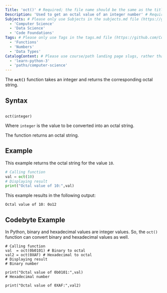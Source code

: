 ```yaml
---
Title: 'oct()' # Required; the file name should be the same as the title, but lowercase, with dashes instead of spaces, and all punctuation removed
Description: 'Used to get an octal value of an integer number' # Required; ideally under 150 characters and starts with a present-tense verb (used in search engine results and content previews)
Subjects: # Please only use Subjects in the subjects.md file (https://github.com/Codecademy/docs/blob/main/documentation/subjects.md). If that list feels insufficient, feel free to create a new Subject and add it to subjects.md in your PR!
  - 'Computer Science'
  - 'Data Science'
  - 'Code Foundations'
Tags: # Please only use Tags in the tags.md file (https://github.com/Codecademy/docs/blob/main/documentation/tags.md). If that list feels insufficient, feel free to create a new Tag and add it to tags.md in your PR!
  - 'Functions'
  - 'Numbers'
  - 'Data Types'
CatalogContent: # Please use course/path landing page slugs, rather than linking to individual content items. If listing multiple items, please put the most relevant one first
  - 'learn-python-3'
  - 'paths/computer-science'
---
```


The **`oct()`** function takes an integer and returns the corresponding octal string.

## Syntax

```pseudo

oct(integer)
```

Where `integer` is the value to be converted into an octal string.

The function returns an octal string.

## Example

This example returns the octal string for the value `10`.

```py
# Calling function
val = oct(10)
# Displaying result
print("Octal value of 10:",val)
```

This example results in the following output:

```shell
Octal value of 10: 0o12
```

## Codebyte Example

In Python, binary and hexadecimal values are integer values. So, the `oct()` function can convert binary and hexadecimal values as well.

```codebyte/python
# Calling function
val  = oct(0b0101) # Binary to octal
val2 = oct(0XAF) # Hexadecimal to octal
# Displaying result
# Binary number

print("Octal value of 0b0101:",val)
# Hexadecimal number

print("Octal value of 0XAF:",val2)
```
